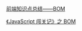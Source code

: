 [前端知识点总结——BOM](https://segmentfault.com/a/1190000013426834?utm_source=channel-hottest)

[《JavaScript 闯关记》之 BOM](https://juejin.im/post/583437d8128fe1006ccffde8)